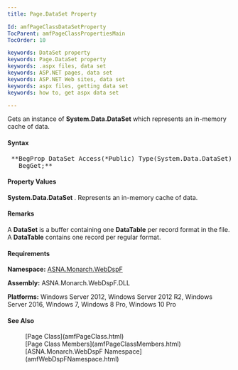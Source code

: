 ```yaml
---
title: Page.DataSet Property

Id: amfPageClassDataSetProperty
TocParent: amfPageClassPropertiesMain
TocOrder: 10

keywords: DataSet property
keywords: Page.DataSet property
keywords: .aspx files, data set
keywords: ASP.NET pages, data set
keywords: ASP.NET Web sites, data set
keywords: aspx files, getting data set
keywords: how to, get aspx data set

---
```


Gets an instance of **System.Data.DataSet** which represents an in-memory cache of data.

#### Syntax
<pre class="prettyprint"> **BegProp DataSet Access(*Public) Type(System.Data.DataSet)
   BegGet;** </pre>

#### Property Values
**System.Data.DataSet** . Represents an in-memory cache of data.

#### Remarks
A **DataSet** is a buffer containing one **DataTable** per record format in the file. A **DataTable** contains one record per regular format.
<!-- -->

#### Requirements
**Namespace:** [ASNA.Monarch.WebDspF](amfWebDspFNamespace.html)

**Assembly:** ASNA.Monarch.WebDspF.DLL

**Platforms:** Windows Server 2012, Windows Server 2012 R2, Windows Server 2016, Windows 7, Windows 8 Pro, Windows 10 Pro

#### See Also
<dl>
      <dd>[Page Class](amfPageClass.html)</dd>
      <dd>[Page Class Members](amfPageClassMembers.html)</dd>
      <dd>[ASNA.Monarch.WebDspF Namespace](amfWebDspFNamespace.html)</dd></dl>

